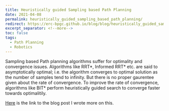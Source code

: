 ```yaml
---
title: Heuristically guided Sampling based Path Planning
date: 2021-04-08
permalink: heuristically_guided_sampling_based_path_planning/
redirect: https://erc-bpgc.github.io/blog/blog/heuristically_guided_sampling_based_path_planning/
excerpt_separator: <!--more-->
toc: false
tags:
  - Path Planning
  - Robotics
---
```

Sampling based Path planning algorithms suffer for optimality and convergence issues. Algorithms like RRT*, Informed RRT* etc. are said to asymptotically optimal; i.e. the algorithm converges to optimal solution as the number of samples tend to infinity. But there is no proper gaurentee given about the rate of convergence. To improve the rate of convergence, algorithms like BIT* perform heuristically guided search to converge faster towards optimalitily.

<!--more-->

[Here](https://erc-bpgc.github.io/blog/blog/heuristically_guided_sampling_based_path_planning/) is the link to the blog post I wrote more on this.
